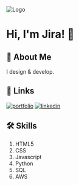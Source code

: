 ![Logo](https://github-readme-stats.vercel.app/api?username=Jira-saki&&show_icons=true&title_color=ffffff&icon_color=bb2acf&text_color=daf7dc&bg_color=151515)

# Hi, I'm Jira! 👋

## 🚀 About Me
I design & develop.


## 🔗 Links
[![portfolio](https://img.shields.io/badge/my_portfolio-000?style=for-the-badge&logo=ko-fi&logoColor=white)](https://github.com/Jira-saki/)
[![linkedin](https://img.shields.io/badge/linkedin-0A66C2?style=for-the-badge&logo=linkedin&logoColor=white)](https://www.linkedin.com/in/jirasak-pakdeeto-900665214/)

## 🛠 Skills
1. HTML5
2. CSS
3. Javascript
4. Python
5. SQL
6. AWS
